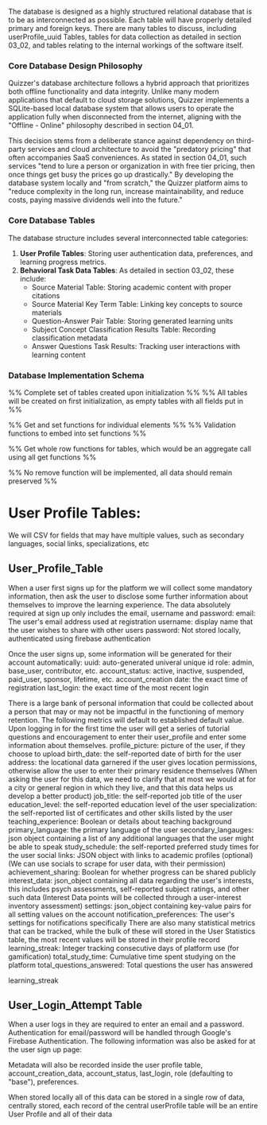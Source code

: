 The database is designed as a highly structured relational database that is to be as interconnected as possible. Each table will have properly detailed primary and foreign keys. There are many tables to discuss, including userProfile_uuid Tables, tables for data collection as detailed in section 03_02, and tables relating to the internal workings of the software itself.
### Core Database Design Philosophy
Quizzer's database architecture follows a hybrid approach that prioritizes both offline functionality and data integrity. Unlike many modern applications that default to cloud storage solutions, Quizzer implements a SQLite-based local database system that allows users to operate the application fully when disconnected from the internet, aligning with the "Offline - Online" philosophy described in section 04_01.

This decision stems from a deliberate stance against dependency on third-party services and cloud architecture to avoid the "predatory pricing" that often accompanies SaaS conveniences. As stated in section 04_01, such services "tend to lure a person or organization in with free tier pricing, then once things get busy the prices go up drastically." By developing the database system locally and "from scratch," the Quizzer platform aims to "reduce complexity in the long run, increase maintainability, and reduce costs, paying massive dividends well into the future."
### Core Database Tables

The database structure includes several interconnected table categories:

1. **User Profile Tables**: Storing user authentication data, preferences, and learning progress metrics.
2. **Behavioral Task Data Tables**: As detailed in section 03_02, these include:
    - Source Material Table: Storing academic content with proper citations
    - Source Material Key Term Table: Linking key concepts to source materials
    - Question-Answer Pair Table: Storing generated learning units
    - Subject Concept Classification Results Table: Recording classification metadata
    - Answer Questions Task Results: Tracking user interactions with learning content
### Database Implementation Schema

%% Complete set of tables created upon initialization %%
%% All tables will be created on first initialization, as empty tables with all fields put in %%

%% Get and set functions for individual elements %%
%% Validation functions to embed into set functions %%

%% Get whole row functions for tables, which would be an aggregate call using all get functions %%

%% No remove function will be implemented, all data should remain preserved %%
# User Profile Tables:
We will CSV for fields that may have multiple values, such as secondary languages, social links, specializations, etc
## User_Profile_Table
When a user first signs up for the platform we will collect some mandatory information, then ask the user to disclose some further information about themselves to improve the learning experience. The data absolutely required at sign up only includes the email, username and password:
	email:                 The user's email address used at registration
	username:              display name that the user wishes to share with other users
	password:   Not stored locally, authenticated using firebase authentication

Once the user signs up, some information will be generated for their account automatically:
	uuid:                  auto-generated univeral unique id
	role:                  admin, base_user, contributor, etc.
	account_status:        active, inactive, suspended, paid_user, sponsor, lifetime, etc.
	account_creation date: the exact time of registration
	last_login:            the exact time of the most recent login

There is a large bank of personal information that could be collected about a person that may or may not be impactful in the functioning of memory retention. The following metrics will default to established default value. Upon logging in for the first time the user will get a series of tutorial questions and encouragement to enter their user_profile and enter some information about themselves.
	profile_picture:    picture of the user, if they choose to upload
	birth_date:            the self-reported date of birth for the user
	address:               the locational data garnered if the user gives location permissions, otherwise allow the user to enter their primary residence themselves (When asking the user for this data, we need to clarify that at most we would at for a city or general region in which they live, and that this data helps us develop a better product)
	job_title:             the self-reported job title of the user
	education_level:       the self-reported education level of the user
	specialization:        the self-reported list of certificates and other skills listed by the user
	teaching_experience:   Boolean or details about teaching background
	primary_language:      the primary language of the user
	secondary_langauges:   json object containing a list of any additional languages that the user might be able to speak
	study_schedule:        the self-reported preferred study times for the user
	social links:          JSON object with links to academic profiles (optional) (We can use socials to scrape for user data, with their permission)
	achievement_sharing:   Boolean for whether progress can be shared publicly
	interest_data:         json_object containing all data regarding the user's interests, this includes psych assessments, self-reported subject ratings, and other such data (Interest Data points will be collected through a user-interest inventory assessment)
	settings:              json_object containing key-value pairs for all setting values on the account
	notification_preferences: The user's settings for notifications specifically
There are also many statistical metrics that can be tracked, while the bulk of these will stored in the User Statistics table, the most recent values will be stored in their profile record
	learning_streak:                     Integer tracking consecutive days of platform use (for gamification)
	total_study_time:                   Cumulative time spent studying on the platform
	total_questions_answered:   Total questions the user has answered











learning_streak



## User_Login_Attempt Table
When a user logs in they are required to enter an email and a password. Authentication for email/password will be handled through Google's Firebase Authentication. The following information was also be asked for at the user sign up page: 

Metadata will also be recorded inside the user profile table, account_creation_data, account_status, last_login, role (defaulting to "base"), preferences.

When stored locally all of this data can be stored in a single row of data, centrally stored, each record of the central userProfile table will be an entire User Profile and all of their data